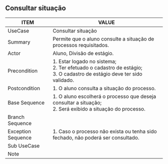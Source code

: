 ## Consultar situação

| ITEM | VALUE |
| --- | --- |
| UseCase | Consultar situação |
| Summary | Permite que o aluno consulte a situação de processos requisitados. |
| Actor | Aluno, Divisão de estágio. |
| Precondition | 1. Estar logado no sistema; <br> 2.  Ter efetuado o cadastro de estágio; <br> 3. O cadastro de estágio deve ter sido validado. |
| Postcondition | 1. O aluno consulta a situação do processo. |
| Base Sequence | 1. O aluno escolherá o processo que deseja consultar a situação;  <br> 2. Será exibido a situação do processo. |
| Branch Sequence | |
| Exception Sequence | 1. Caso o processo não exista ou tenha sido fechado, não poderá ser consultado.|
| Sub UseCase |  |
| Note |  |
